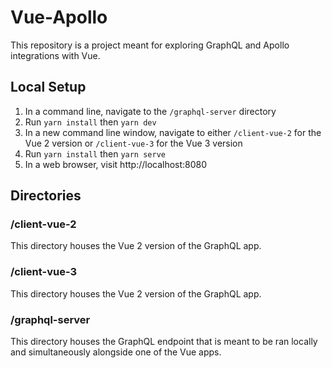 # Vue-Apollo

This repository is a project meant for exploring GraphQL and Apollo integrations with Vue.

## Local Setup

1. In a command line, navigate to the `/graphql-server` directory
2. Run `yarn install` then `yarn dev`
3. In a new command line window, navigate to either `/client-vue-2` for the Vue 2 version or `/client-vue-3` for the Vue 3 version
4. Run `yarn install` then `yarn serve`
5. In a web browser, visit http://localhost:8080

## Directories

### /client-vue-2

This directory houses the Vue 2 version of the GraphQL app.

### /client-vue-3

This directory houses the Vue 2 version of the GraphQL app.

### /graphql-server

This directory houses the GraphQL endpoint that is meant to be ran locally and simultaneously alongside one of the Vue apps.